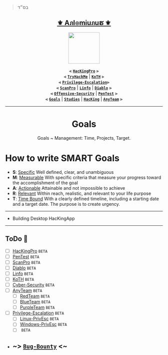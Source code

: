 > בס״ד
<div align="center">

<h2 align="center"><a href="https://github.com/Anlominus">⚜️ Aภl๏miuภuຮ ⚜️</a></h2>

<img align="center" width="100" src="https://user-images.githubusercontent.com/51442719/172729066-1293d382-4a31-4f03-8c23-ab0ea5f611a0.png">

⫷ [**`HacKingPro`**](https://github.com/Anlominus/HacKingPro) ⫸
<br>
⫷ [**`TryHackMe`**](https://github.com/Anlominus/TryHackMe) | [**`KoTH`**](https://github.com/Anlominus/TryHackMe/tree/main/King%20of%20the%20Hill/KoTH) ⫸ 
<br>
⫷ [**`Privilege-Escalation`**](https://github.com/Anlominus/Privilege-Escalation)⫸ 
<br>
⫷ [**`ScanPro`**](https://github.com/Anlominus/ScanPro) | [**`Linfo`**](https://github.com/Anlominus/Linfo) | [**`Diablo`**](https://github.com/Anlominus/Diablo) ⫸ 
<br>
⫷ [**`Offensive-Security`**](https://github.com/Anlominus/Offensive-Security) | [**`PenTest`**](https://github.com/Anlominus/PenTest) ⫸
<br>
⫷ [**`Goals`**](https://github.com/Anlominus/Goals) | [**`Studies`**](https://github.com/Anlominus/Studies) | [**`HacKing`**](https://github.com/Anlominus/HacKing) | [**`AnyTeam`**](https://github.com/Anlominus/AnyTeam) ⫸
<br>

</div>
  
---


<div align="center">

# Goals
Goals ~ Management: Time, Projects, Target.

</div>

# How to write SMART Goals
- **S**: [Specific](https://github.com/Anlominus/Studies/blob/main/Time%20Management.md#s-specific) Well defined, clear, and unambiguous
- **M**: [Measurable](https://github.com/Anlominus/Studies/blob/main/Time%20Management.md#m-measurable) With specific criteria that measure your progress toward the accomplishment of the goal
- **A**: [Actionable](https://github.com/Anlominus/Studies/blob/main/Time%20Management.md#a-achievable) Attainable and not impossible to achieve
- **R**: [Relevant](https://github.com/Anlominus/Studies/blob/main/Time%20Management.md#r-relevant) Within reach, realistic, and relevant to your life purpose
- **T**: [Time Bound](https://github.com/Anlominus/Studies/blob/main/Time%20Management.md#t-time-bound) With a clearly defined timeline, including a starting date and a target date. The purpose is to create urgency.

---
 
 - Building Desktop HacKingApp 
 
---

## ToDo 🎯
  - [ ] [HacKingPro](https://github.com/Anlominus/HacKingPro) `BETA`
  - [ ] [PenTest](https://github.com/Anlominus/PenTest) `BETA`
  - [ ] [ScanPro](https://github.com/Anlominus/ScanPro) `BETA`
  - [ ] [Diablo](https://github.com/Anlominus/Diablo) `BETA`
  - [ ] [Linfo](https://github.com/Anlominus/Linfo) `BETA`
  - [ ] [KoTH](https://github.com/Anlominus/TryHackMe/tree/main/King%20of%20the%20Hill/KoTH) `BETA`
  - [ ] [Cyber-Security](https://github.com/AnLoMinus/Cyber-Security) `BETA`
  - [ ] [AnyTeam](https://github.com/AnLoMinus/AnyTeam) `BETA`
    - [ ] [RedTeam](https://github.com/AnLoMinus/RedTeam) `BETA`
    - [ ] [BlueTeam](https://github.com/AnLoMinus/BlueTeam) `BETA`
    - [ ] [PurpleTeam](https://github.com/AnLoMinus/PurpleTeam) `BETA`
  - [ ] [Privilege-Escalation](https://github.com/AnLoMinus/Privilege-Escalation) `BETA`
    - [ ] [Linux-PrivEsc](https://github.com/AnLoMinus/Linux-PrivEsc) `BETA`
    - [ ] [Windows-PrivEsc](https://github.com/AnLoMinus/Windows-PrivEsc) `BETA`
    - [ ] []() `BETA`
- ## ~> [`Bug-Bounty`](https://github.com/Anlominus/Bug-Bounty) <~
